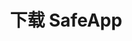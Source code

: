 ---
url: download
picture: /static/img/remote-working-scaled.jpeg
title: 下载 SafeApp
heading: 下载 SafeApp
message: 该软件可帮助每个人保持专注
windows:
    version: 版本 1.0
    supports: 支持 Windows 11/10/8.1/8/7
    filename: SafeApp-v0.1.407.511.msi
browser:
    message1: 支持浏览器
    message2: Vivaldi, Brave, Cốc Cốc
chrome:
    version: Chrome
    url: https://chrome.google.com/webstore/detail/safewebapp/kndnmjfabojcaliebfdildmhcojnblpn
edge:
    version: Edge
    url: https://microsoftedge.microsoft.com/addons/detail/safewebapp/fffknmhfnlaknplgpnhffcidkenmmecj
instruction:
    message1: 安装说明在
    message2: 这里
    url: /blog/how-to-install-safeweb-app/
---